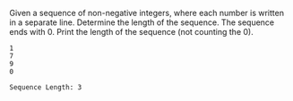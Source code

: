 Given a sequence of non-negative integers, where each number is written in a separate line.
Determine the length of the sequence. The sequence ends with 0. 
Print the length of the sequence (not counting the 0).


```text
1
7
9
0

Sequence Length: 3
```
